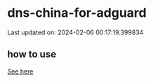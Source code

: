 # dns-china-for-adguard

Last updated on: 2024-02-06 00:17:19.399834

## how to use

[See here](https://github.com/AdguardTeam/AdGuardHome/wiki/Configuration#upstreams-from-file)